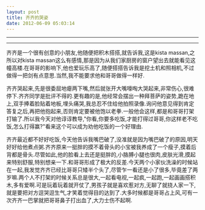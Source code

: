 ```yaml
---
layout: post
title: 齐齐的哭姿
date: 2012-06-09 05:03:14
---
```


<meta http-equiv='Content-Type' content='text/html; charset=utf-8' />

---

---

齐齐是一个很有创意的小朋友,他随便把积木搭搭,就告诉我,这是kista massan,之所以对kista
massan这么有感情,那是因为从我们家厨房的窗户望出去就能看见这幢高楼.在哥哥的影响下,他也爱玩乐高了,随便搭搭告诉我是挖土机和照相机,不过做得一把剑有点意思.当然,我不能要求他和哥哥做得一样好.


齐齐哭起来,先是很委屈地瘪两下嘴,然后就张开大嘴嚎啕大哭起来,非常伤心,很难停下.齐齐同学是批评不得的.更有趣的是,他经常会摆出一种拜菩萨的姿势,跪在地上,双手捧着脸贴着地板,埋头痛哭,我总忍不住给他拍照录像.询问他意见得到肯定答复之后,再把他抱起来,否则肯定要被他饱以老拳.一般他会这样,都是和哥哥打架打输了.所以我今天对他谆谆教导,"你看,你要多吃饭,才能打得过哥哥,你这样老不吃饭,怎么打得赢?"看来这个可以成为劝他吃饭的一个好理由.


齐齐最近都不好好吃饭,今天他告诉我嘴巴破了,没准就是因为嘴巴破了的原因,明天好好给他煮点粥.齐齐原来一挺胖的摸不着骨头的小宝被我养成了一个瘦子,摸着后背都是骨头.尽管如此,他的脸看上去还是挺胖的,小胳膊小腿也很肉,皮肤光滑,摸起来特别舒服,特别想亲一下.和哥哥形成了极大的反差.今天两个小家伙洗澡的时候站在一起,我发觉齐齐已经比哥哥只矮半个头了,尽管乍一看还是小了很多,毕竟差了两岁嘛.两个人不打架的时候关系总是很大,一起看电视,一起疯,一起跑,一起画画搭积木,多有爱啊.可是玩着玩着就开仗了,男孩子就是喜欢惹对方,无聊了就挠人家一下,就是要把对方逗哭逗生气,才笑着觉得目的达到了.大多时候都是哥哥占上风,可有一次齐齐一巴掌就把哥哥鼻子打出血了,大力士伤不起啊.


